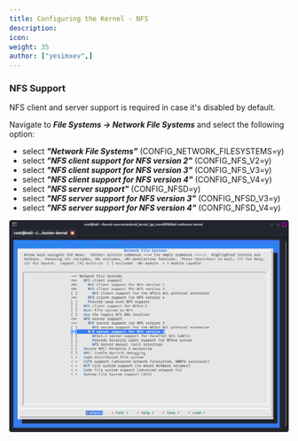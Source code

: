 ```yaml
---
title: Configuring the Kernel - NFS
description:
icon:
weight: 35
author: ["yesimxev",]
---
```


### NFS Support

NFS client and server support is required in case it's disabled by default.

Navigate to ***File Systems -> Network File Systems*** and select the following option:

- select ***"Network File Systems"***
  (CONFIG_NETWORK_FILESYSTEMS=y)
- select ***"NFS client support for NFS version 2"***
  (CONFIG_NFS_V2=y)
- select ***"NFS client support for NFS version 3"***
  (CONFIG_NFS_V3=y)
- select ***"NFS client support for NFS version 4"***
  (CONFIG_NFS_V4=y)
- select ***"NFS server support"***
  (CONFIG_NFSD=y)
- select ***"NFS server support for NFS version 3"***
  (CONFIG_NFSD_V3=y)
- select ***"NFS server support for NFS version 4"***
  (CONFIG_NFSD_V4=y)

![](nh-kernel-280-nfs-1.png)
